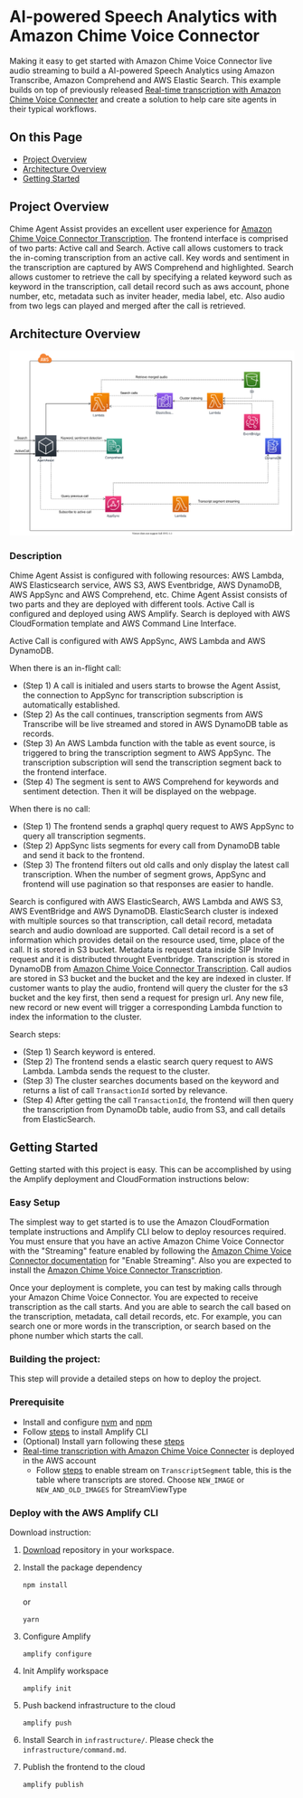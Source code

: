 # AI-powered Speech Analytics with Amazon Chime Voice Connector

Making it easy to get started with Amazon Chime Voice Connector live audio streaming to build a AI-powered Speech Analytics using Amazon Transcribe, Amazon Comprehend and AWS Elastic Search. This example builds on top of previously released [Real-time transcription with Amazon Chime Voice Connecter](https://github.com/aws-samples/amazon-chime-voiceconnector-transcription) and create a solution to help care site agents in their typical workflows.

## On this Page
- [Project Overview](#project-overview)
- [Architecture Overview](#architecture-overview)
- [Getting Started](#getting-started)

## Project Overview
Chime Agent Assist provides an excellent user experience for [Amazon Chime Voice Connector Transcription](https://github.com/aws-samples/amazon-chime-voiceconnector-transcription). The frontend interface is comprised of two parts: Active call and Search. Active call allows customers to track the in-coming transcription from an active call. Key words and sentiment in the transcription are captured by AWS Comprehend and highlighted. Search allows customer to retrieve the call by specifying a related keyword such as keyword in the transcription, call detail record such as aws account, phone number, etc, metadata such as inviter header, media label, etc. Also audio from two legs can played and merged after the call is retrieved.

## Architecture Overview
![](images/agent-assist.svg)

### Description
Chime Agent Assist is configured with following resources: AWS Lambda, AWS Elasticsearch service, AWS S3, AWS Eventbridge, AWS DynamoDB, AWS AppSync and AWS Comprehend, etc. Chime Agent Assist consists of two parts and they are deployed with different tools. Active Call is configured and deployed using AWS Amplify. Search is deployed with AWS CloudFormation template and AWS Command Line Interface.

Active Call is configured with AWS AppSync, AWS Lambda and AWS DynamoDB.

When there is an in-flight call:
- (Step 1) A call is initialed and users starts to browse the Agent Assist, the connection to AppSync for transcription subscription is automatically established. 
- (Step 2) As the call continues, transcription segments from AWS Transcribe will be live streamed and stored in AWS DynamoDB table as records. 
- (Step 3) An AWS Lambda function with the table as event source, is triggered to bring the transcription segment to AWS AppSync. The transcription subscription will send the transcription segment back to the frontend interface. 
- (Step 4) The segment is sent to AWS Comprehend for keywords and sentiment detection. Then it will be displayed on the webpage.

When there is no call:
- (Step 1) The frontend sends a graphql query request to AWS AppSync to query all transcription segments. 
- (Step 2) AppSync lists segments for every call from DynamoDB table and send it back to the frontend. 
- (Step 3) The frontend filters out old calls and only display the latest call transcription. When the number of segment grows, AppSync and frontend will use pagination so that responses are easier to handle.

Search is configured with AWS ElasticSearch, AWS Lambda and AWS S3, AWS EventBridge and AWS DynamoDB. ElasticSearch cluster is indexed with multiple sources so that transcription, call detail record, metadata search and audio download are supported. Call detail record is a set of information which provides detail on the resource used, time, place of the call. It is stored in S3 bucket. Metadata is request data inside SIP Invite request and it is distributed throught Eventbridge. Transcription is stored in DynamoDB from [Amazon Chime Voice Connector Transcription](https://github.com/aws-samples/amazon-chime-voiceconnector-transcription). Call audios are stored in S3 bucket and the bucket and the key are indexed in cluster. If customer wants to play the audio, frontend will query the cluster for the s3 bucket and the key first, then send a request for presign url. Any new file, new record or new event will trigger a corresponding Lambda function to index the information to the cluster.

Search steps:
- (Step 1) Search keyword is entered.
- (Step 2) The frontend sends a elastic search query request to AWS Lambda. Lambda sends the request to the cluster.
- (Step 3) The cluster searches documents based on the keyword and returns a list of call `TransactionId` sorted by relevance.
- (Step 4) After getting the call `TransactionId`, the frontend will then query the transcription from DynamoDb table, audio from S3, and call details from ElasticSearch.

## Getting Started
Getting started with this project is easy. This can be accomplished by using the Amplify deployment and CloudFormation instructions below:

### Easy Setup

The simplest way to get started is to use the Amazon CloudFormation template instructions and Amplify CLI below to deploy resources required. You must ensure that you have an active Amazon Chime Voice Connector with the "Streaming" feature enabled by following the [Amazon Chime Voice Connector documentation](https://docs.aws.amazon.com/chime/latest/ag/start-kinesis-vc.html) for "Enable Streaming". Also you are expected to install the [Amazon Chime Voice Connector Transcription](https://github.com/aws-samples/amazon-chime-voiceconnector-transcription).

Once your deployment is complete, you can test by making calls through your Amazon Chime Voice Connector. You are expected to receive transcription as the call starts. And you are able to search the call based on the transcription, metadata, call detail records, etc. For example, you can search one or more words in the transcription, or search based on the phone number which starts the call.

### Building the project:

This step will provide a detailed steps on how to deploy the project.

### Prerequisite
- Install and configure [nvm](https://github.com/nvm-sh/nvm) and [npm](https://www.npmjs.com/get-npm)
- Follow [steps](https://aws-amplify.github.io/docs/) to install Amplify CLI
- (Optional) Install yarn following these [steps](https://classic.yarnpkg.com/en/docs/install)
- [Real-time transcription with Amazon Chime Voice Connecter](https://github.com/aws-samples/amazon-chime-voiceconnector-transcription) is deployed in the AWS account
  - Follow [steps](https://docs.aws.amazon.com/amazondynamodb/latest/developerguide/Streams.html#Streams.Enabling) to enable stream on `TranscriptSegment` table, this is the table where transcripts are stored. Choose `NEW_IMAGE` or `NEW_AND_OLD_IMAGES` for StreamViewType

### Deploy with the AWS Amplify CLI

Download instruction:

1. [Download](https://github.com/aws-samples/chime-agent-assist) repository in your workspace.
2. Install the package dependency

    ```
    npm install
    ```
    or

    ```
    yarn
    ```
3. Configure Amplify

    ```
    amplify configure
    ```
4. Init Amplify workspace

    ```
    amplify init
    ```
5. Push backend infrastructure to the cloud

    ```
    amplify push
    ```
6. Install Search in `infrastructure/`. Please check the `infrastructure/command.md`.
7. Publish the frontend to the cloud
    ```
    amplify publish
    ```